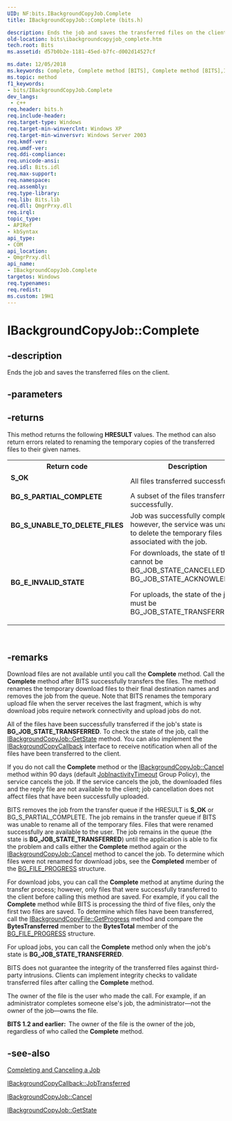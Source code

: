 ```yaml
---
UID: NF:bits.IBackgroundCopyJob.Complete
title: IBackgroundCopyJob::Complete (bits.h)

description: Ends the job and saves the transferred files on the client.
old-location: bits\ibackgroundcopyjob_complete.htm
tech.root: Bits
ms.assetid: d57b0b2e-1181-45ed-b7fc-d002d14527cf

ms.date: 12/05/2018
ms.keywords: Complete, Complete method [BITS], Complete method [BITS],IBackgroundCopyJob interface, IBackgroundCopyJob interface [BITS],Complete method, IBackgroundCopyJob.Complete, IBackgroundCopyJob::Complete, _drz_ibackgroundcopyjob_complete, bits.ibackgroundcopyjob_complete, bits/IBackgroundCopyJob::Complete
ms.topic: method
f1_keywords:
- bits/IBackgroundCopyJob.Complete
dev_langs:
 - c++
req.header: bits.h
req.include-header: 
req.target-type: Windows
req.target-min-winverclnt: Windows XP
req.target-min-winversvr: Windows Server 2003
req.kmdf-ver: 
req.umdf-ver: 
req.ddi-compliance: 
req.unicode-ansi: 
req.idl: Bits.idl
req.max-support: 
req.namespace: 
req.assembly: 
req.type-library: 
req.lib: Bits.lib
req.dll: QmgrPrxy.dll
req.irql: 
topic_type:
- APIRef
- kbSyntax
api_type:
- COM
api_location:
- QmgrPrxy.dll
api_name:
- IBackgroundCopyJob.Complete
targetos: Windows
req.typenames: 
req.redist: 
ms.custom: 19H1
---
```


# IBackgroundCopyJob::Complete


## -description


Ends the job and saves the transferred files on the client.


## -parameters






## -returns



This method returns the following <b>HRESULT</b> values. The method can also return errors related to renaming the temporary copies of the transferred files to their given names.

<table>
<tr>
<th>Return code</th>
<th>Description</th>
</tr>
<tr>
<td width="40%">
<dl>
<dt><b><b>S_OK</b></b></dt>
</dl>
</td>
<td width="60%">
All files transferred successfully.

</td>
</tr>
<tr>
<td width="40%">
<dl>
<dt><b>BG_S_PARTIAL_COMPLETE</b></dt>
</dl>
</td>
<td width="60%">
A subset of the files transferred successfully.

</td>
</tr>
<tr>
<td width="40%">
<dl>
<dt><b>BG_S_UNABLE_TO_DELETE_FILES</b></dt>
</dl>
</td>
<td width="60%">
Job was successfully completed; however, the service was unable to delete the temporary files associated with the job.

</td>
</tr>
<tr>
<td width="40%">
<dl>
<dt><b>BG_E_INVALID_STATE</b></dt>
</dl>
</td>
<td width="60%">
For downloads, the state of the job cannot be BG_JOB_STATE_CANCELLED or BG_JOB_STATE_ACKNOWLEDGED. 




For uploads, the state of the job must be BG_JOB_STATE_TRANSFERRED.

</td>
</tr>
</table>
 




## -remarks



Download files are not available until you call the 
<b>Complete</b> method. Call the 
<b>Complete</b> method after BITS successfully transfers the files. The 
method renames the temporary download files to their final destination names and removes the job from the queue. Note that BITS renames the temporary upload file when the server receives the last fragment, which is why  download jobs require network connectivity and upload jobs do not. 

All of the files have been successfully transferred if the job's state is <b>BG_JOB_STATE_TRANSFERRED</b>. To check the state of the job, call the 
<a href="https://docs.microsoft.com/windows/desktop/api/bits/nf-bits-ibackgroundcopyjob-getstate">IBackgroundCopyJob::GetState</a> method. You can also implement the 
<a href="https://docs.microsoft.com/windows/desktop/api/bits/nn-bits-ibackgroundcopycallback">IBackgroundCopyCallback</a> interface to receive notification when all of the files have been transferred to the client. 

If you do not call the 
<b>Complete</b> method or the 
<a href="https://docs.microsoft.com/windows/desktop/api/bits/nf-bits-ibackgroundcopyjob-cancel">IBackgroundCopyJob::Cancel</a> method within 90 days (default <a href="https://docs.microsoft.com/windows/desktop/Bits/group-policies">JobInactivityTimeout</a> Group Policy), the service cancels the job. If the service cancels the job, the downloaded files and the reply file are not available to the client; job cancellation does not affect files that have been successfully uploaded.

BITS removes the job from the transfer queue if the HRESULT is <b>S_OK</b> or BG_S_PARTIAL_COMPLETE. The job remains in the transfer queue if BITS was unable to rename all of the temporary files. Files that were renamed successfully are available to the user. The job remains in the queue (the state is <b>BG_JOB_STATE_TRANSFERRED</b>) until the application is able to fix the problem and calls either the 
<b>Complete</b> method again or the 
<a href="https://docs.microsoft.com/windows/desktop/api/bits/nf-bits-ibackgroundcopyjob-cancel">IBackgroundCopyJob::Cancel</a> method to cancel the job. To determine which files were not renamed for download jobs, see the <b>Completed</b> member of the 
<a href="https://docs.microsoft.com/windows/desktop/api/bits/ns-bits-bg_file_progress">BG_FILE_PROGRESS</a> structure. 

For download jobs, you can call the 
<b>Complete</b> method at anytime during the transfer process; however, only files that were successfully transferred to the client before calling this method are saved. For example, if you call the 
<b>Complete</b> method while BITS is processing the third of five files, only the first two files are saved. To determine which files have been transferred, call the 
<a href="https://docs.microsoft.com/windows/desktop/api/bits/nf-bits-ibackgroundcopyfile-getprogress">IBackgroundCopyFile::GetProgress</a> method and compare the <b>BytesTransferred</b> member to the <b>BytesTotal</b> member of the 
<a href="https://docs.microsoft.com/windows/desktop/api/bits/ns-bits-bg_file_progress">BG_FILE_PROGRESS</a> structure.

For upload jobs, you can call the 
<b>Complete</b> method only when the job's state is <b>BG_JOB_STATE_TRANSFERRED</b>.

BITS does not guarantee the integrity of the transferred files against third-party intrusions. Clients can implement integrity checks to validate transferred files after calling the 
<b>Complete</b> method.

The owner of the file is the user who made the call. For example, if an administrator completes someone else's job, the administrator—not the owner of the job—owns the file.

<b>BITS 1.2 and earlier:  </b>The owner of the file is the owner of the job, regardless of who called the <b>Complete</b> method. 




## -see-also




<a href="https://docs.microsoft.com/windows/desktop/Bits/completing-and-canceling-a-job">Completing and Canceling a Job</a>



<a href="https://docs.microsoft.com/windows/desktop/api/bits/nf-bits-ibackgroundcopycallback-jobtransferred">IBackgroundCopyCallback::JobTransferred</a>



<a href="https://docs.microsoft.com/windows/desktop/api/bits/nf-bits-ibackgroundcopyjob-cancel">IBackgroundCopyJob::Cancel</a>



<a href="https://docs.microsoft.com/windows/desktop/api/bits/nf-bits-ibackgroundcopyjob-getstate">IBackgroundCopyJob::GetState</a>
 

 

